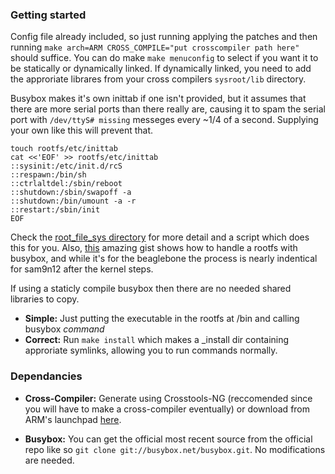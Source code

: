 ### Getting started
Config file already included, so just running applying the patches and then running ```make arch=ARM CROSS_COMPILE="put crosscompiler path here"``` should suffice. You can do make ```make menuconfig``` to select if you want it to be statically or dynamically linked. If dynamically linked, you need to add the approriate librares from your cross compilers ```sysroot/lib``` directory.

Busybox makes it's own inittab if one isn't provided, but it assumes that there are more serial ports than there really are, causing it to spam the serial port with ```/dev/ttyS# missing``` messeges every ~1/4 of a second. Supplying your own like this will prevent that.
```
touch rootfs/etc/inittab
cat <<'EOF' >> rootfs/etc/inittab
::sysinit:/etc/init.d/rcS
::respawn:/bin/sh
::ctrlaltdel:/sbin/reboot
::shutdown:/sbin/swapoff -a
::shutdown:/bin/umount -a -r
::restart:/sbin/init
EOF
```
Check the [root_file_sys directory](root_file_sys/) for more detail and a script which does this for you. Also, [this](https://gist.github.com/eepp/6056325) amazing gist shows how to handle a rootfs with busybox, and while it's for the beaglebone the process is nearly indentical for sam9n12 after the kernel steps.

If using a staticly compile busybox then there are no needed shared libraries to copy.
- **Simple:** Just putting the executable in the rootfs at /bin and calling busybox *command*
- **Correct:** Run ```make install``` which makes a _install dir containing approriate symlinks, allowing you to run commands normally.

### Dependancies
- **Cross-Compiler:** Generate using Crosstools-NG (reccomended since you will have to make a cross-compiler eventually) or download from ARM's launchpad [here](https://launchpad.net/gcc-arm-embedded).

- **Busybox:** You can get the official most recent source from the official repo like so ```git clone git://busybox.net/busybox.git```. No modifications are needed.

